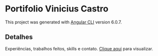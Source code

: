 # Portifolio Vinicius Castro

This project was generated with [Angular CLI](https://github.com/angular/angular-cli) version 6.0.7.

## Detalhes

Experiências, trabalhos feitos, skills e contato.
[Clique aqui](https://viniciusrc15.github.io/portifolio-viniciusrc/) para visualizar.
